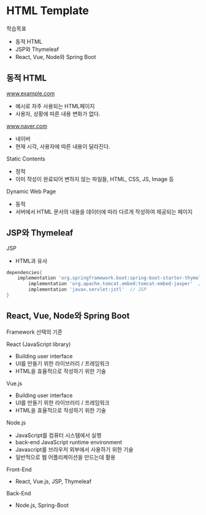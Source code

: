 # HTML Template

학습목표
- 동적 HTML
- JSP와 Thymeleaf
- React, Vue, Node와 Spring Boot


## 동적 HTML

www.example.com  
- 예시로 자주 사용되는 HTML페이지
- 사용자, 상황에 따른 내용 변화가 없다.

www.naver.com  
- 네이버
- 현재 시각, 사용자에 따른 내용이 달라진다.

Static Contents  
- 정적
- 이미 작성이 완료되어 변하지 않는 파일들, HTML, CSS, JS, Image 등

Dynamic Web Page
- 동적
- 서버에서 HTML 문서의 내용을 데이터에 따라 다르게 작성하여 제공되는 페이지

## JSP와 Thymeleaf

JSP  
- HTML과 유사

```gradle
dependencies{
    implementation 'org.springframework.boot:spring-boot-starter-thymeleaf'  // Thymeleaf
        implementation 'org.apache.tomcat.embed:tomcat-embed-jasper'  // JSP
        implementation 'javax.servlet:jstl'  // JSP
}
```


## React, Vue, Node와 Spring Boot

Framework 선택의 기준  

React (JavaScript library)  
- Building user interface
- UI를 만들기 위한 라이브러리 / 프레임워크 
- HTML을 효율적으로 작성하기 위한 기술

Vue.js
- Building user interface
- UI를 만들기 위한 라이브러리 / 프레임워크 
- HTML을 효율적으로 작성하기 위한 기술

Node.js
- JavaScript를 컴퓨터 시스템에서 실행
- back-end JavaScript runtime environment
- Javascript를 브라우저 외부에서 사용하기 위한 기술
- 일반적으로 웹 어플리케이션을 만드는데 활용

Front-End  
- React, Vue.js, JSP, Thymeleaf

Back-End
- Node.js, Spring-Boot

